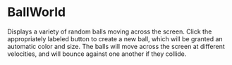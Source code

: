 # BallWorld
Displays a variety of random balls moving across the screen. Click the appropriately labeled button to create a new ball, which will be granted an automatic color and size. The balls will move across the screen at different velocities, and will bounce against one another if they collide.
